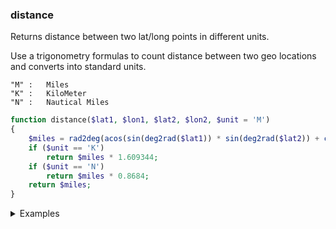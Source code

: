 ### distance

Returns distance between two lat/long points in different units.

Use a trigonometry formulas to count distance between two geo locations and converts into standard units.
```
"M" :   Miles
"K" :   KiloMeter
"N" :   Nautical Miles
```


```php
function distance($lat1, $lon1, $lat2, $lon2, $unit = 'M')
{
    $miles = rad2deg(acos(sin(deg2rad($lat1)) * sin(deg2rad($lat2)) + cos(deg2rad($lat1)) * cos(deg2rad($lat2)) * cos(deg2rad($lon1 - $lon2)))) * 60 * 1.1515;
    if ($unit == 'K')
        return $miles * 1.609344;
    if ($unit == 'N')
        return $miles * 0.8684;
    return $miles;
}
```

<details>
<summary>Examples</summary>

```php
distance(37.090240, -95.712891, -25.274399, 133.775131, 'M'); //8193.1341763628

distance(37.090240, -95.712891, -25.274399, 133.775131, 'K'); //15183.753256476704

distance(37.090240, -95.712891, -25.274399, 133.775131, 'N'); //8193.1341763628
```

</details>
